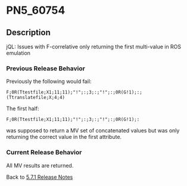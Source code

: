 # PN5_60754

<PageHeader />

## Description

jQL: Issues with F-correlative only returning the first multi-value in ROS emulation

### Previous Release Behavior

Previously the following would fail:

```
F;0R(Ttestfile;X1;11;11);"!";:;3;:;"!";:;0R(G!1);:;(Ttranslatefile;X;4;4)
```

The first half:

```
F;0R(Ttestfile;X1;11;11);"!";:;3;:;"!";:;0R(G!1);:
```

was supposed to return a MV set of concatenated values but was only returning the correct value in the first attribute.

### Current Release Behavior

All MV results are returned.

Back to [5.7.1 Release Notes](./../README.md)
